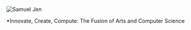 ![Samuel Jen](https://github.com/SSSam/SSSam/assets/72668861/e63cfe7b-84e4-4b56-9ba9-d6bda6a8c726)

*Innovate, Create, Compute: The Fusion of Arts and Computer Science  



<!--
**SSSam/SSSam** is a ✨ _special_ ✨ repository because its `README.md` (this file) appears on your GitHub profile.

Here are some ideas to get you started:

- 🔭 I’m currently working on ...
- 🌱 I’m currently learning ...
- 👯 I’m looking to collaborate on ...
- 🤔 I’m looking for help with ...
- 💬 Ask me about ...
- 📫 How to reach me: ...
- 😄 Pronouns: ...
- ⚡ Fun fact: ...
-->
